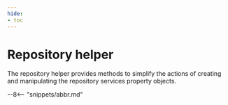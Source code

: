 ```yaml
---
hide:
- toc
---
```


<!-- SPDX-License-Identifier: CC-BY-4.0 -->
<!-- Copyright Contributors to the Egeria project. -->

# Repository helper

The repository helper provides methods to simplify the actions of creating and manipulating
the repository services property objects.

--8<-- "snippets/abbr.md"
